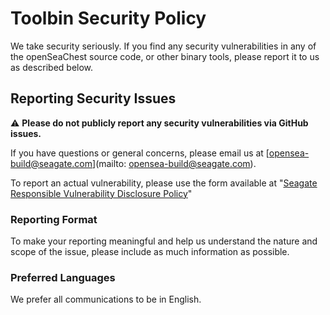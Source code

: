 # Toolbin Security Policy

We take security seriously. If you find any security vulnerabilities in any of the openSeaChest source code, or other binary tools, please report it to us as described below.

## Reporting Security Issues

:warning: **Please do not publicly report any security vulnerabilities via GitHub issues.**

If you have questions or general concerns, please email us at [opensea-build@seagate.com](mailto: opensea-build@seagate.com).

To report an actual vulnerability, please use the form available at "[Seagate Responsible Vulnerability Disclosure Policy](https://www.seagate.com/legal-privacy/responsible-vulnerability-disclosure-policy/)"

### Reporting Format

To make your reporting meaningful and help us understand the nature and scope of the issue, please include as much information as possible.

### Preferred Languages

We prefer all communications to be in English.
